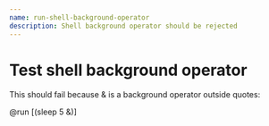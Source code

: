 ```yaml
---
name: run-shell-background-operator
description: Shell background operator should be rejected
---
```


# Test shell background operator

This should fail because & is a background operator outside quotes:

@run [(sleep 5 &)]